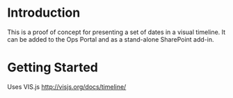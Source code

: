 # Introduction
This is a proof of concept for presenting a set of dates in a visual timeline. It can be added to the Ops Portal and as a stand-alone SharePoint add-in.

# Getting Started
Uses VIS.js http://visjs.org/docs/timeline/ 
